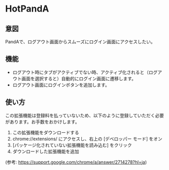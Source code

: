 # HotPandA
## 意図
PandAで、ログアウト画面からスムーズにログイン画面にアクセスしたい。

## 機能
- ログアウト時にタブがアクティブでない時、アクティブ化されると（ログアウト画面を選択すると）自動的にログイン画面に遷移します。
- ログアウト画面にログインボタンを追加します。

## 使い方
この拡張機能は登録料を払っていないため、以下のように登録していただく必要があります。お手数をおかけします。
1. この拡張機能をダウンロードする
2. chrome://extensions/ にアクセスし、右上の [デベロッパー モード] をオン
3. [パッケージ化されていない拡張機能を読み込む] をクリック
4. ダウンロードした拡張機能を追加

(参考: https://support.google.com/chrome/a/answer/2714278?hl=ja)